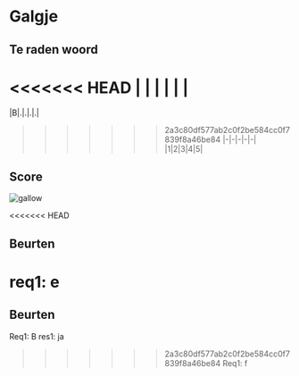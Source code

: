 # Galgje

## Te raden woord

<<<<<<< HEAD
| | | | | |
=======
|B|.|.|.|.|
>>>>>>> 2a3c80df577ab2c0f2be584cc0f7839f8a46be84
|-|-|-|-|-|
|1|2|3|4|5|

## Score
![gallow](./images/1.png)

<<<<<<< HEAD
## Beurten 
req1: e
=======
## Beurten
Req1: B
res1: ja
>>>>>>> 2a3c80df577ab2c0f2be584cc0f7839f8a46be84
Req1: f

